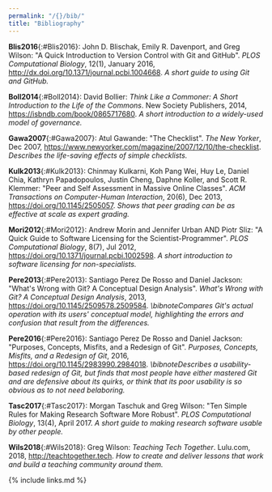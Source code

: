 ```yaml
---
permalink: "/{}/bib/"
title: "Bibliography"
---
```


**Blis2016**{:#Blis2016}: John D. Blischak, Emily R. Davenport, and Greg Wilson: "A Quick Introduction to Version Control with Git and GitHub". *PLOS Computational Biology*, 12(1), January 2016, <http://dx.doi.org/10.1371/journal.pcbi.1004668>. *A short guide to using Git and GitHub.*

**Boll2014**{:#Boll2014}: David Bollier: *Think Like a Commoner: A Short Introduction to the Life of the Commons*. New Society Publishers, 2014, <https://isbndb.com/book/0865717680>. *A short introduction to a widely-used model of governance.*

**Gawa2007**{:#Gawa2007}: Atul Gawande: "The Checklist". *The New Yorker*, Dec 2007, <https://www.newyorker.com/magazine/2007/12/10/the-checklist>. *Describes the life-saving effects of simple checklists.*

**Kulk2013**{:#Kulk2013}: Chinmay Kulkarni, Koh Pang Wei, Huy Le, Daniel Chia, Kathryn Papadopoulos, Justin Cheng, Daphne Koller, and Scott R. Klemmer: "Peer and Self Assessment in Massive Online Classes". *ACM Transactions on Computer-Human Interaction*, 20(6), Dec 2013, <https://doi.org/10.1145/2505057>. *Shows that peer grading can be as effective at scale as expert grading.*

**Mori2012**{:#Mori2012}: Andrew Morin and Jennifer Urban AND Piotr Sliz: "A Quick Guide to Software Licensing for the Scientist-Programmer". *PLOS Computational Biology*, 8(7), Jul 2012, <https://doi.org/10.1371/journal.pcbi.1002598>. *A short introduction to software licensing for non-specialists.*

**Pere2013**{:#Pere2013}: Santiago Perez De Rosso and Daniel Jackson: "What's Wrong with Git? A Conceptual Design Analysis". *What's Wrong with Git? A Conceptual Design Analysis*, 2013, <https://doi.org/10.1145/2509578.2509584>. *\bibnoteCompares Git's actual operation with its users' conceptual model, highlighting the errors and confusion that result from the differences.*

**Pere2016**{:#Pere2016}: Santiago Perez De Rosso and Daniel Jackson: "Purposes, Concepts, Misfits, and a Redesign of Git". *Purposes, Concepts, Misfits, and a Redesign of Git*, 2016, <https://doi.org/10.1145/2983990.2984018>. *\bibnoteDescribes a usability-based redesign of Git, but finds that most people have either mastered Git and are defensive about its quirks, or think that its poor usability is so obvious as to not need belaboring.*

**Tasc2017**{:#Tasc2017}: Morgan Taschuk and Greg Wilson: "Ten Simple Rules for Making Research Software More Robust". *PLOS Computational Biology*, 13(4), April 2017. *A short guide to making research software usable by other people.*

**Wils2018**{:#Wils2018}: Greg Wilson: *Teaching Tech Together*. Lulu.com, 2018, <http://teachtogether.tech>. *How to create and deliver lessons that work and build a teaching community around them.*

{% include links.md %}
